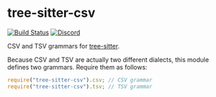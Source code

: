 # tree-sitter-csv

[![Build Status](https://github.com/amaanq/tree-sitter-csv/actions/workflows/ci.yml/badge.svg)](https://github.com/amaanq/tree-sitter-csv/actions/workflows/ci.yml)
[![Discord](https://img.shields.io/discord/1063097320771698699?logo=discord)](https://discord.gg/w7nTvsVJhm)

CSV and TSV grammars for [tree-sitter](https://github.com/tree-sitter/tree-sitter).

Because CSV and TSV are actually two different dialects, this module defines
two grammars. Require them as follows:

```js
require("tree-sitter-csv").csv; // CSV grammar
require("tree-sitter-csv").tsv; // TSV grammar
```
